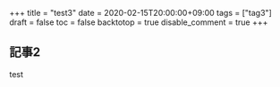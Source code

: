 +++
title = "test3"
date = 2020-02-15T20:00:00+09:00
tags = ["tag3"]
draft = false
toc = false
backtotop = true
disable_comment = true
+++

## 記事2
test
